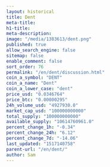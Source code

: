 ```yaml
---
layout: historical
title: Dent
meta-title: 
h1-title: 
meta-description: 
image: "/media/1383613/dent.png"
published: true
allow_search_engine: false
sitemap: false
enable_comment: false
sort_order: 76
permalink: "/en/dent/discussion.html"
coin_a_symbol: "DENT"
coin_a_name: "Dent"
coin_a_lower_case: "dent"
price_usd: "0.0346764"
price_btc: "0.00000295"
24h_volume_usd: "4927930.0"
market_cap_usd: "100000000000"
total_supply: "100000000000"
available_supply: "10614760961.0"
percent_change_1h: "-0.34"
percent_change_24h: "6.12"
percent_change_7d: "-14.06"
last_updated: "1517140758"
parent-url: "/en/dent/"
author: Sam
---
```


